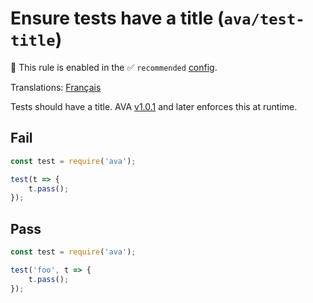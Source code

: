 # Ensure tests have a title (`ava/test-title`)

💼 This rule is enabled in the ✅ `recommended` [config](https://github.com/avajs/eslint-plugin-ava#recommended-config).

<!-- end auto-generated rule header -->

Translations: [Français](https://github.com/avajs/ava-docs/blob/main/fr_FR/related/eslint-plugin-ava/docs/rules/test-title.md)

Tests should have a title. AVA [v1.0.1](https://github.com/avajs/ava/releases/tag/v1.0.1) and later enforces this at runtime.

## Fail

```js
const test = require('ava');

test(t => {
	t.pass();
});
```

## Pass

```js
const test = require('ava');

test('foo', t => {
	t.pass();
});
```
